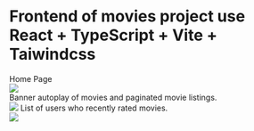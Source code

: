 # Frontend of movies project use React + TypeScript + Vite + Taiwindcss
Home Page 
<br>
<img src="https://github.com/user-attachments/assets/5605da0b-b1ad-416a-a17d-6c0156f3457b"/>
<br>
Banner autoplay of movies and paginated movie listings.
<br>
<img src="https://github.com/user-attachments/assets/960c5b54-a242-4b2b-b755-3adf29546173"/>
List of users who recently rated movies.
<br>
<img src="https://github.com/user-attachments/assets/2caad3c1-5e41-42c1-ac1a-49615baffed9"/>
